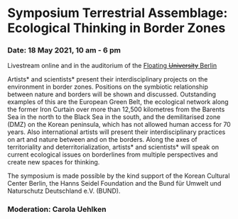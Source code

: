 # Symposium Terrestrial Assemblage: Ecological Thinking in Border Zones

### Date: 18 May 2021, 10 am - 6 pm

Livestream online and in the auditorium of the [Floating ~~University~~ Berlin](http://www.floatinguniversity.org/)

Artists\* and scientists\* present their interdisciplinary projects on the environment in border zones. Positions on the symbiotic relationship between nature and borders will be shown and discussed. Outstanding examples of this are the European Green Belt, the ecological network along the former Iron Curtain over more than 12,500 kilometres from the Barents Sea in the north to the Black Sea in the south, and the demilitarised zone (DMZ) on the Korean peninsula, which has not allowed human access for 70 years. Also international artists will present their interdisciplinary practices on art and nature between and on the borders. Along the axes of territoriality and deterritorialization, artists\* and scientists\* will speak on current ecological issues on borderlines from multiple perspectives and create new spaces for thinking.

The symposium is made possible by the kind support of the Korean Cultural Center Berlin, the Hanns Seidel Foundation and the Bund für Umwelt und Naturschutz Deutschland e.V. (BUND).

### Moderation: Carola Uehlken
